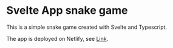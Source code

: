 # Svelte App snake game

This is a simple snake game created with Svelte and Typescript.

The app is deployed on Netlify, see [Link](https://svelte-app-snake-game.netlify.app).